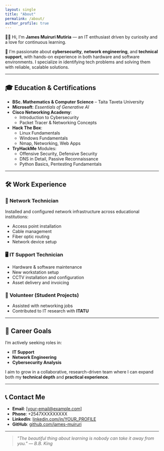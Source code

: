 ```yaml
---
layout: single
title: "About"
permalink: /about/
author_profile: true
---
```


👋🏽 Hi, I’m **James Muiruri Mutiria** — an IT enthusiast driven by curiosity and a love for continuous learning.

🎯 I'm passionate about **cybersecurity**, **network engineering**, and **technical support**, with hands-on experience in both hardware and software environments. I specialize in identifying tech problems and solving them with reliable, scalable solutions.

---

## 🎓 Education & Certifications

- **BSc. Mathematics & Computer Science** – Taita Taveta University
- **Microsoft**: *Essentials of Generative AI*
- **Cisco Networking Academy**:  
  - Introduction to Cybersecurity  
  - Packet Tracer & Networking Concepts
- **Hack The Box**:  
  - Linux Fundamentals  
  - Windows Fundamentals  
  - Nmap, Networking, Web Apps
- **TryHackMe** Modules:  
  - Offensive Security, Defensive Security  
  - DNS in Detail, Passive Reconnaissance  
  - Python Basics, Pentesting Fundamentals

---

## 🛠️ Work Experience

### 🔧 **Network Technician**  
Installed and configured network infrastructure across educational institutions:
- Access point installation
- Cable management
- Fiber optic routing
- Network device setup

### 🖥️ **IT Support Technician**  
- Hardware & software maintenance
- New workstation setup
- CCTV installation and configuration
- Asset delivery and invoicing

### 🤝 **Volunteer (Student Projects)**  
- Assisted with networking jobs
- Contributed to IT research with **ITATU**

---

## 🧭 Career Goals

I’m actively seeking roles in:

- **IT Support**
- **Network Engineering**
- **Cybersecurity Analysis**

I aim to grow in a collaborative, research-driven team where I can expand both my **technical depth** and **practical experience**.

---

## 📞 Contact Me

- **Email**: [your-email@example.com]
- **Phone**: +2547XXXXXXXXX
- **LinkedIn**: [linkedin.com/in/YOUR_PROFILE](https://linkedin.com/in/YOUR_PROFILE)
- **GitHub**: [github.com/james-muiruri](https://github.com/james-muiruri)

---

> _"The beautiful thing about learning is nobody can take it away from you." — B.B. King_
